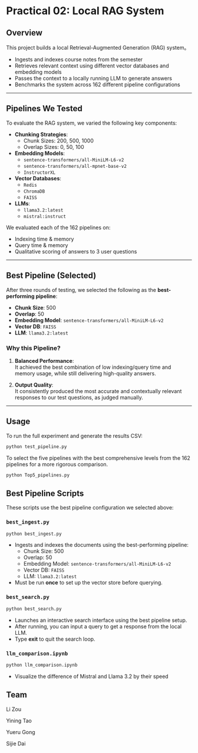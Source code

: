 # Practical 02: Local RAG System

## Overview

This project builds a local Retrieval-Augmented Generation (RAG) system。

- Ingests and indexes course notes from the semester
- Retrieves relevant context using different vector databases and embedding models
- Passes the context to a locally running LLM to generate answers
- Benchmarks the system across 162 different pipeline configurations

---

## Pipelines We Tested

To evaluate the RAG system, we varied the following key components:

- **Chunking Strategies**:
  - Chunk Sizes: 200, 500, 1000
  - Overlap Sizes: 0, 50, 100
- **Embedding Models**:
  - `sentence-transformers/all-MiniLM-L6-v2`
  - `sentence-transformers/all-mpnet-base-v2`
  - `InstructorXL`
- **Vector Databases**:
  - `Redis`
  - `ChromaDB`
  - `FAISS`
- **LLMs**:
  - `llama3.2:latest`
  - `mistral:instruct`

We evaluated each of the 162 pipelines on:
- Indexing time & memory
- Query time & memory
- Qualitative scoring of answers to 3 user questions

---

## Best Pipeline (Selected)

After three rounds of testing, we selected the following as the **best-performing pipeline**:

- **Chunk Size**: 500  
- **Overlap**: 50  
- **Embedding Model**: `sentence-transformers/all-MiniLM-L6-v2`  
- **Vector DB**: `FAISS`  
- **LLM**: `llama3.2:latest`  

### Why this Pipeline?

1. **Balanced Performance**:  
   It achieved the best combination of low indexing/query time and memory usage, while still delivering high-quality answers.

2. **Output Quality**:  
   It consistently produced the most accurate and contextually relevant responses to our test questions, as judged manually.

---

## Usage

To run the full experiment and generate the results CSV:

```bash
python test_pipeline.py
```
To select the five pipelines with the best comprehensive levels from the 162 pipelines for a more rigorous comparison.

```bash
python Top5_pipelines.py
```

## Best Pipeline Scripts

These scripts use the best pipeline configuration we selected above:

### `best_ingest.py`

```bash
python best_ingest.py
```

- Ingests and indexes the documents using the best-performing pipeline:
  - Chunk Size: 500
  - Overlap: 50 
  - Embedding Model: `sentence-transformers/all-MiniLM-L6-v2`
  - Vector DB: `FAISS`
  - LLM: `llama3.2:latest`
- Must be run **once** to set up the vector store before querying.

### `best_search.py`

```bash
python best_search.py
```
- Launches an interactive search interface using the best pipeline setup.
- After running, you can input a query to get a response from the local LLM.
- Type **exit** to quit the search loop.

### `llm_comparison.ipynb`

```bash
python llm_comparison.ipynb
```
- Visualize the difference of Mistral and Llama 3.2 by their speed 

## Team

Li Zou

Yining Tao

Yueru Gong

Sijie Dai

